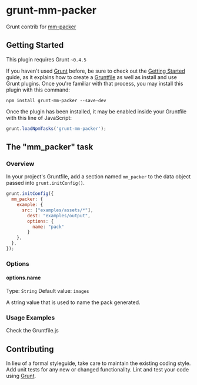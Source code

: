 # grunt-mm-packer

Grunt contrib for [mm-packer](https://github.com/MM56/mm-packer)

## Getting Started
This plugin requires Grunt `~0.4.5`

If you haven't used [Grunt](http://gruntjs.com/) before, be sure to check out the [Getting Started](http://gruntjs.com/getting-started) guide, as it explains how to create a [Gruntfile](http://gruntjs.com/sample-gruntfile) as well as install and use Grunt plugins. Once you're familiar with that process, you may install this plugin with this command:

```shell
npm install grunt-mm-packer --save-dev
```

Once the plugin has been installed, it may be enabled inside your Gruntfile with this line of JavaScript:

```js
grunt.loadNpmTasks('grunt-mm-packer');
```

## The "mm_packer" task

### Overview
In your project's Gruntfile, add a section named `mm_packer` to the data object passed into `grunt.initConfig()`.

```js
grunt.initConfig({
  mm_packer: {
    example: {
      src: ["examples/assets/*"],
        dest: "examples/output",
        options: {
          name: "pack"
        }
    },
  },
});
```

### Options

#### options.name
Type: `String`
Default value: `images`

A string value that is used to name the pack generated.

### Usage Examples

Check the Gruntfile.js

## Contributing
In lieu of a formal styleguide, take care to maintain the existing coding style. Add unit tests for any new or changed functionality. Lint and test your code using [Grunt](http://gruntjs.com/).
